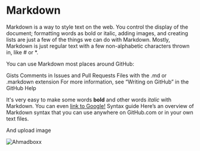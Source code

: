 # Markdown
Markdown is a way to style text on the web. You control the display of the document; formatting words as bold or italic, adding images, and creating lists are just a few of the things we can do with Markdown. Mostly, Markdown is just regular text with a few non-alphabetic characters thrown in, like # or *.

You can use Markdown most places around GitHub:

Gists
Comments in Issues and Pull Requests
Files with the .md or .markdown extension
For more information, see “Writing on GitHub” in the GitHub Help

It's very easy to make some words **bold** and other words *italic* with Markdown. You can even [link to Google!](http://google.com)
Syntax guide
Here’s an overview of Markdown syntax that you can use anywhere on GitHub.com or in your own text files.

And upload image

![Ahmadboxx](https://image.shutterstock.com/image-photo/beautiful-water-drop-on-dandelion-260nw-789676552.jpg)
